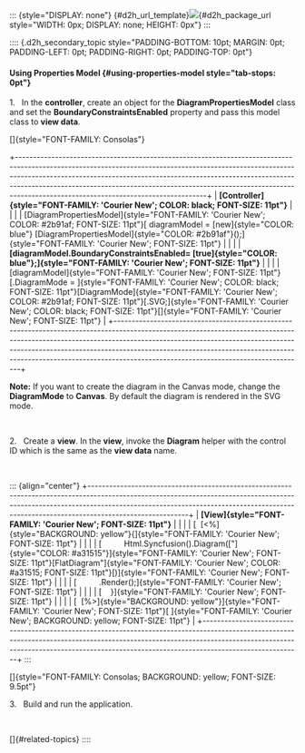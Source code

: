 ::: {style="DISPLAY: none"}
[](ms-xhelp:///?Id=d2h_url_template){#d2h_url_template}![](!package_url!){#d2h_package_url style="WIDTH: 0px; DISPLAY: none; HEIGHT: 0px"}
:::

:::: {.d2h_secondary_topic style="PADDING-BOTTOM: 10pt; MARGIN: 0pt; PADDING-LEFT: 0pt; PADDING-RIGHT: 0pt; PADDING-TOP: 0pt"}
#### Using Properties Model {#using-properties-model style="tab-stops: 0pt"}

1.   In the **controller**, create an object for the **DiagramPropertiesModel** class and set the **BoundaryConstraintsEnabled** property and pass this model class to **view data**.

[]{style="FONT-FAMILY: Consolas"} 

+----------------------------------------------------------------------------------------------------------------------------------------------------------------------------------------------------------------------------------------------------------------------------------------------------------------------------------------------------------------------------+
| **[Controller]{style="FONT-FAMILY: 'Courier New'; COLOR: black; FONT-SIZE: 11pt"}**                                                                                                                                                                                                                                                                                        |
|                                                                                                                                                                                                                                                                                                                                                                            |
| [DiagramPropertiesModel]{style="FONT-FAMILY: 'Courier New'; COLOR: #2b91af; FONT-SIZE: 11pt"}[ diagramModel = [new]{style="COLOR: blue"} [DiagramPropertiesModel]{style="COLOR: #2b91af"}();]{style="FONT-FAMILY: 'Courier New'; FONT-SIZE: 11pt"}                                                                                                                         |
|                                                                                                                                                                                                                                                                                                                                                                            |
| **[diagramModel.BoundaryConstraintsEnabled= [true]{style="COLOR: blue"};]{style="FONT-FAMILY: 'Courier New'; FONT-SIZE: 11pt"}**                                                                                                                                                                                                                                           |
|                                                                                                                                                                                                                                                                                                                                                                            |
| [diagramModel]{style="FONT-FAMILY: 'Courier New'; FONT-SIZE: 11pt"}[.DiagramMode = ]{style="FONT-FAMILY: 'Courier New'; COLOR: black; FONT-SIZE: 11pt"}[DiagramMode]{style="FONT-FAMILY: 'Courier New'; COLOR: #2b91af; FONT-SIZE: 11pt"}[.SVG;]{style="FONT-FAMILY: 'Courier New'; COLOR: black; FONT-SIZE: 11pt"}[]{style="FONT-FAMILY: 'Courier New'; FONT-SIZE: 11pt"} |
+----------------------------------------------------------------------------------------------------------------------------------------------------------------------------------------------------------------------------------------------------------------------------------------------------------------------------------------------------------------------------+

**Note:** If you want to create the diagram in the Canvas mode, change the **DiagramMode** to **Canvas**. By default the diagram is rendered in the SVG mode.

 

2.   Create a **view**. In the **view**, invoke the **Diagram** helper with the control ID which is the same as the **view data** name.

 

::: {align="center"}
+---------------------------------------------------------------------------------------------------------------------------------------------------------------------------------------------------------------------------------------------------------------------+
| **[View]{style="FONT-FAMILY: 'Courier New'; FONT-SIZE: 11pt"}**                                                                                                                                                                                                     |
|                                                                                                                                                                                                                                                                     |
| [  [\<%]{style="BACKGROUND: yellow"}{]{style="FONT-FAMILY: 'Courier New'; FONT-SIZE: 11pt"}                                                                                                                                                                         |
|                                                                                                                                                                                                                                                                     |
| [          Html.Syncfusion().Diagram([\"]{style="COLOR: #a31515"}]{style="FONT-FAMILY: 'Courier New'; FONT-SIZE: 11pt"}[FlatDiagram\"]{style="FONT-FAMILY: 'Courier New'; COLOR: #a31515; FONT-SIZE: 11pt"}[)]{style="FONT-FAMILY: 'Courier New'; FONT-SIZE: 11pt"} |
|                                                                                                                                                                                                                                                                     |
| [          .Render();]{style="FONT-FAMILY: 'Courier New'; FONT-SIZE: 11pt"}                                                                                                                                                                                         |
|                                                                                                                                                                                                                                                                     |
| [    }]{style="FONT-FAMILY: 'Courier New'; FONT-SIZE: 11pt"}                                                                                                                                                                                                        |
|                                                                                                                                                                                                                                                                     |
| [  [%\>]{style="BACKGROUND: yellow"}]{style="FONT-FAMILY: 'Courier New'; FONT-SIZE: 11pt"}[ ]{style="FONT-FAMILY: 'Courier New'; BACKGROUND: yellow; FONT-SIZE: 11pt"}                                                                                              |
+---------------------------------------------------------------------------------------------------------------------------------------------------------------------------------------------------------------------------------------------------------------------+
:::

[]{style="FONT-FAMILY: Consolas; BACKGROUND: yellow; FONT-SIZE: 9.5pt"} 

3.   Build and run the application.

 

[]{#related-topics}
::::
